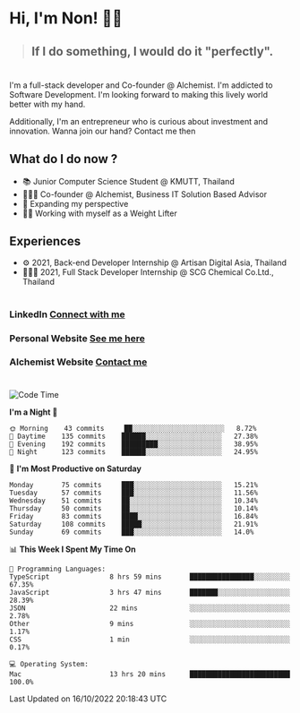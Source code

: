 # Hi, I'm Non! 🖐🏻

> ## If I do something, I would do it "perfectly".

#

I'm a full-stack developer and Co-founder @ Alchemist. I'm addicted to Software Development. I'm looking forward to making this lively world better with my hand.

Additionally, I'm an entrepreneur who is curious about investment and innovation. Wanna join our hand? Contact me then

## What do I do now ?

- 📚 Junior Computer Science Student @ KMUTT, Thailand
- 🧑🏻‍💻 Co-founder @ Alchemist, Business IT Solution Based Advisor
- 🌈 Expanding my perspective
- 🏋🏻 Working with myself as a Weight Lifter

## Experiences

- ⚙️ 2021, Back-end Developer Internship @ Artisan Digital Asia, Thailand
- 🧑🏻‍💻 2021, Full Stack Developer Internship @ SCG Chemical Co.Ltd., Thailand

#

### LinkedIn [Connect with me](https://www.linkedin.com/in/non-nontra/)

### Personal Website [See me here](https://nonnontra.com/)

### Alchemist Website [Contact me](https://alchemist-softwarehouse.co/)

#

<!--START_SECTION:waka-->
![Code Time](http://img.shields.io/badge/Code%20Time-2%2C079%20hrs%2041%20mins-blue)

**I'm a Night 🦉** 

```text
🌞 Morning    43 commits     ██░░░░░░░░░░░░░░░░░░░░░░░   8.72% 
🌆 Daytime    135 commits    ██████░░░░░░░░░░░░░░░░░░░   27.38% 
🌃 Evening    192 commits    █████████░░░░░░░░░░░░░░░░   38.95% 
🌙 Night      123 commits    ██████░░░░░░░░░░░░░░░░░░░   24.95%

```
📅 **I'm Most Productive on Saturday** 

```text
Monday       75 commits     ███░░░░░░░░░░░░░░░░░░░░░░   15.21% 
Tuesday      57 commits     ███░░░░░░░░░░░░░░░░░░░░░░   11.56% 
Wednesday    51 commits     ██░░░░░░░░░░░░░░░░░░░░░░░   10.34% 
Thursday     50 commits     ██░░░░░░░░░░░░░░░░░░░░░░░   10.14% 
Friday       83 commits     ████░░░░░░░░░░░░░░░░░░░░░   16.84% 
Saturday     108 commits    █████░░░░░░░░░░░░░░░░░░░░   21.91% 
Sunday       69 commits     ███░░░░░░░░░░░░░░░░░░░░░░   14.0%

```


📊 **This Week I Spent My Time On** 

```text
💬 Programming Languages: 
TypeScript               8 hrs 59 mins       ████████████████░░░░░░░░░   67.35% 
JavaScript               3 hrs 47 mins       ███████░░░░░░░░░░░░░░░░░░   28.39% 
JSON                     22 mins             ░░░░░░░░░░░░░░░░░░░░░░░░░   2.78% 
Other                    9 mins              ░░░░░░░░░░░░░░░░░░░░░░░░░   1.17% 
CSS                      1 min               ░░░░░░░░░░░░░░░░░░░░░░░░░   0.17%

💻 Operating System: 
Mac                      13 hrs 20 mins      █████████████████████████   100.0%

```


 Last Updated on 16/10/2022 20:18:43 UTC
<!--END_SECTION:waka-->
